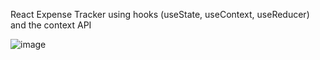 React Expense Tracker using hooks (useState, useContext, useReducer) and the context API




![image](https://user-images.githubusercontent.com/107623602/198906981-20773cf8-65dd-4c8b-8730-b4edaa09ecbd.png)
